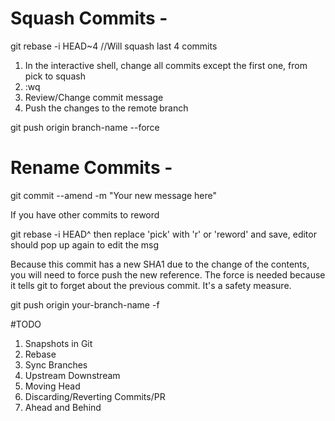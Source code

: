 # Squash Commits -

git rebase -i HEAD~4  //Will squash last 4 commits

1. In the interactive shell, change all commits except the first one, from pick to squash
2. :wq
3. Review/Change commit message
4. Push the changes to the remote branch

git push origin branch-name --force


# Rename Commits - 
git commit --amend -m "Your new message here"

If you have other commits to reword

git rebase -i HEAD^
then replace 'pick' with 'r' or 'reword' and save, editor should pop up again to edit the msg

Because this commit has a new SHA1 due to the change of the contents, you will need to force push the new reference. The force is needed because it tells git to forget about the previous commit. It's a safety measure.

git push origin your-branch-name -f






#TODO
1. Snapshots in Git
2. Rebase
3. Sync Branches
4. Upstream Downstream
5. Moving Head
6. Discarding/Reverting Commits/PR
7. Ahead and Behind
